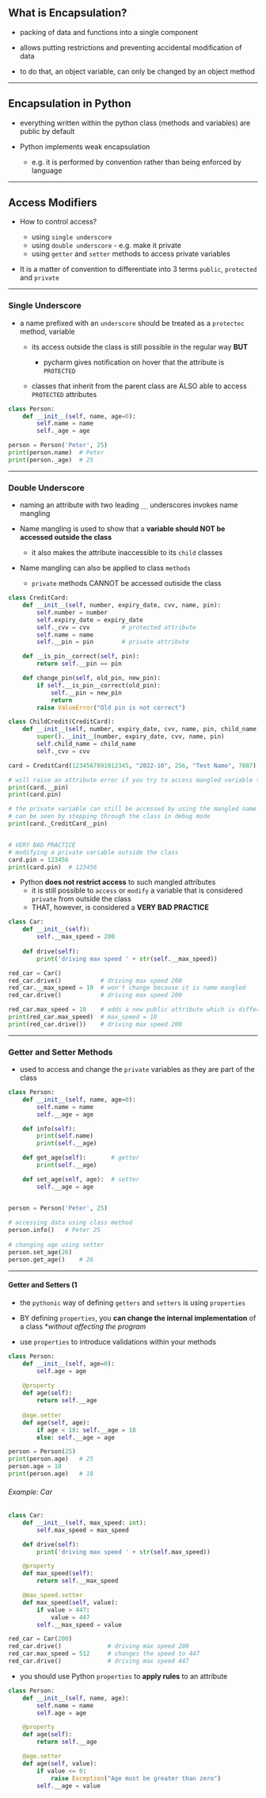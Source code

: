
## What is Encapsulation?

* packing of data and functions into a single component

* allows putting restrictions and preventing accidental modification of data

* to do that, an object variable, can only be changed by an object method

-------------------------

## Encapsulation in Python

* everything written within the python class (methods and variables) are public by default

* Python implements weak encapsulation
  * e.g. it is performed by convention rather than being enforced by language

---------------------------

## Access Modifiers

* How to control access?
  * using `single underscore`
  * using `double underscore`  - e.g. make it private
  * using `getter` and `setter` methods to access private variables

* It is a matter of convention to differentiate into 3 terms `public`, `protected` and `private`

------------------------------

### Single Underscore

* a name prefixed with an `underscore` should be treated as a `protectec` method, variable
  * its access outside the class is still possible in the regular way **BUT**
    * pycharm gives notification on hover that the attribute is `PROTECTED`

  * classes that inherit from the parent class are ALSO able to access `PROTECTED` attributes

```python
class Person:
    def __init__(self, name, age=0):
        self.name = name
        self._age = age

person = Person('Peter', 25)
print(person.name)	# Peter
print(person._age)	# 25
```

------------------------------

### Double Underscore

* naming an attribute with two leading `__` underscores invokes name mangling


* Name mangling is used to show that a **variable should NOT be accessed outside the class**
  * it also makes the attribute inaccessible to its `child` classes

* Name mangling can also be applied to class `methods`
  * `private` methods CANNOT be accessed outiside the class

```python
class CreditCard:
    def __init__(self, number, expiry_date, cvv, name, pin):
        self.number = number
        self.expiry_date = expiry_date
        self._cvv = cvv         # protected attribute
        self.name = name
        self.__pin = pin        # private attribute

    def __is_pin__correct(self, pin):
        return self.__pin == pin

    def change_pin(self, old_pin, new_pin):
        if self.__is_pin__correct(old_pin):
            self.__pin = new_pin
            return
        raise ValueError("Old pin is not correct")

class ChildCredit(CreditCard):
    def __init__(self, number, expiry_date, cvv, name, pin, child_name):
        super().__init__(number, expiry_date, cvv, name, pin)
        self.child_name = child_name
        self._cvv = cvv

card = CreditCard(1234567891012345, "2022-10", 256, "Test Name", 7887)

# will raise an attribute error if you try to access mangled variable the usual way
print(card.__pin)
print(card.pin)

# the private variable can still be accessed by using the mangled name
# can be seen by stepping through the class in debug mode
print(card._CreditCard__pin)


# VERY BAD PRACTICE
# modifying a private variable outside the class
card.pin = 123456
print(card.pin)  # 123456
```

* Python **does not restrict access** to such mangled attributes
    * it is still possible to `access` or `modify` a variable that is considered `private` from outside the class
    * THAT, however, is considered a **VERY BAD PRACTICE**

```python
class Car:
    def __init__(self):
        self.__max_speed = 200
     
    def drive(self):
        print('driving max speed ' + str(self.__max_speed))

red_car = Car()
red_car.drive()           # driving max speed 200
red_car.__max_speed = 10  # won't change because it is name mangled
red_car.drive()           # driving max speed 200

red_car.max_speed = 10    # adds a new public attribute which is different than the  one in th class
print(red_car.max_speed)  # max_speed = 10
print(red_car.drive())    # driving max speed 200
```

-------------------------------------------------

### Getter and Setter Methods

* used to access and change the `private` variables as they are part of the class

```python
class Person:
    def __init__(self, name, age=0):
        self.name = name
        self.__age = age

    def info(self):
        print(self.name)
        print(self.__age)

    def get_age(self):       # getter
        print(self.__age)

    def set_age(self, age):  # setter
        self.__age = age


person = Person('Peter', 25)
        
# accessing data using class method
person.info()	# Peter 25
        
# changing age using setter
person.set_age(26)
person.get_age()	# 26
```

------------------------------------------------

#### Getter and Setters (1

* the `pythonic` way of defining `getters` and `setters` is using `properties`

* BY defining `properties`, you **can change the internal implementation** of a class **without affecting the program*

* use `properties` to introduce validations within your methods

```python
class Person:
    def __init__(self, age=0):
        self.age = age
        
    @property
    def age(self):
        return self.__age
    
    @age.setter
    def age(self, age):
        if age < 18: self.__age = 18
        else: self.__age = age

person = Person(25)
print(person.age)	# 25
person.age = 10
print(person.age)	# 18
```

###### Example: Car

```python
class Car:
    def __init__(self, max_speed: int):
        self.max_speed = max_speed

    def drive(self):
        print('driving max speed ' + str(self.max_speed))

    @property
    def max_speed(self):
        return self.__max_speed

    @max_speed.setter
    def max_speed(self, value):
        if value > 447:
            value = 447
        self.__max_speed = value

red_car = Car(200)
red_car.drive()             # driving max speed 200
red_car.max_speed = 512     # changes the speed to 447
red_car.drive()             # driving max speed 447
```

* you should use Python `properties` to **apply rules** to an attribute

```python
class Person:
    def __init__(self, name, age):
        self.name = name
        self.age = age

    @property
    def age(self):
        return self.__age

    @age.setter
    def age(self, value):
        if value <= 0: 
            raise Exception("Age must be greater than zero")
        self.__age = value
```

